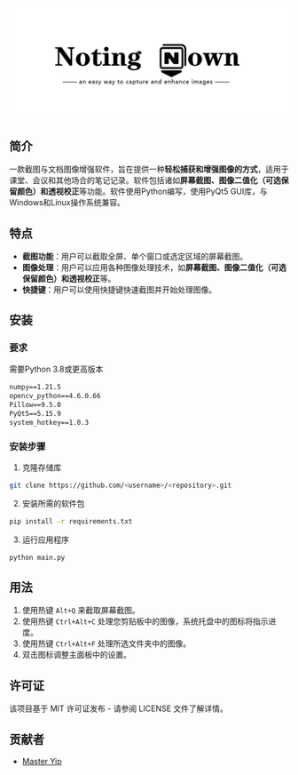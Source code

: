 ![NotingDownCover](README.assets/NotingDownCover.png)


## 简介

一款截图与文档图像增强软件，旨在提供一种**轻松捕获和增强图像的方式**，适用于课堂、会议和其他场合的笔记记录。软件包括诸如**屏幕截图、图像二值化（可选保留颜色）和透视校正**等功能。软件使用Python编写，使用PyQt5 GUI库，与Windows和Linux操作系统兼容。

## 特点

- **截图功能**：用户可以截取全屏、单个窗口或选定区域的屏幕截图。
- **图像处理**：用户可以应用各种图像处理技术，如**屏幕截图、图像二值化（可选保留颜色）和透视校正**等。
- **快捷键**：用户可以使用快捷键快速截图并开始处理图像。

## 安装

### 要求

需要Python 3.8或更高版本

```
numpy==1.21.5
opencv_python==4.6.0.66
Pillow==9.5.0
PyQt5==5.15.9
system_hotkey==1.0.3
```

### 安装步骤

1. 克隆存储库
```bash
git clone https://github.com/<username>/<repository>.git
```

2. 安装所需的软件包
```bash
pip install -r requirements.txt
```

3. 运行应用程序
```bash
python main.py
```

## 用法

1. 使用热键 `Alt+Q` 来截取屏幕截图。
2. 使用热键 `Ctrl+Alt+C` 处理您剪贴板中的图像，系统托盘中的图标将指示进度。
3. 使用热键 `Ctrl+Alt+F` 处理所选文件夹中的图像。
4. 双击图标调整主面板中的设置。

## 许可证

该项目基于 MIT 许可证发布 - 请参阅 LICENSE 文件了解详情。

## 贡献者

- [Master Yip](https://github.com/MasterYip)
